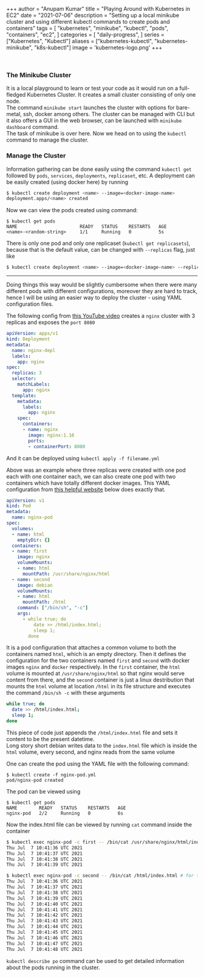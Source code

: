 +++
author = "Anupam Kumar"
title = "Playing Around with Kubernetes in EC2"
date = "2021-07-06"
description = "Setting up a local minikube cluster and using different kubectl commands to create pods and containers"
tags = [
    "kubernetes",
    "minikube",
    "kubectl",
    "pods",
    "containers",
    "ec2",
]
categories = [
    "daily-progress",
]
series = ["Kubernetes", "Kubectl"]
aliases = ["kubernetes-kubectl", "kubernetes-minikube", "k8s-kubectl"]
image = 'kubernetes-logo.png'
+++

&nbsp;

### The Minikube Cluster
It is a local playground to learn or test your code as it would run on a full-fledged Kubernetes Cluster. It creates a small cluster consisting of only one node.\
The command `minikube start` launches the cluster with options for bare-metal, ssh, docker among others. The cluster can be managed with CLI but it also offers a GUI in the web browser, can be launched with `minikube dashboard` command.\
The task of minikube is over here. Now we head on to using the `kubectl` command to manage the cluster.

### Manage the Cluster
Information gathering can be done easily using the command `kubectl get` followed by `pods`, `services`, `deployments`, `replicaset`, etc. A deployment can be easily created (using docker here) by running 
```bash
$ kubectl create deployment <name> --image=<docker-image-name>
deployment.apps/<name> created
```

Now we can view the pods created using command:
```
$ kubectl get pods
NAME                       READY   STATUS    RESTARTS   AGE
<name>-<random-string>     1/1     Running   0          5s
```
There is only one pod and only one replicaset (`kubectl get replicasets`), because that is the default value, can be changed with `--replicas` flag, just like 
```bash
$ kubectl create deployment <name> --image=<docker-image-name> --replicas=3
```

---

Doing things this way would be slightly cumbersome when there were many different pods with different configurations, moreover they are hard to track, hence I will be using an easier way to deploy the cluster - using YAML configuration files.

The following config from [this YouTube video](https://www.youtube.com/watch?v=qmDzcu5uY1I) creates a `nginx` cluster with 3 replicas and exposes the `port 8080`
```yml
apiVersion: apps/v1
kind: Deployment
metadata:
  name: nginx-depl
  labels:
    app: nginx
spec:
  replicas: 3
  selector:
    matchLabels:
      app: nginx
  template:
    metadata:
      labels:
        app: nginx
    spec:
      containers:
      - name: nginx
        image: nginx:1.16
        ports:
        - containerPort: 8080
```

And it can be deployed using `kubectl apply -f filename.yml`

Above was an example where three replicas were created with one pod each with one container each, we can also create one pod with two containers which have totally different docker images. This YAML configuration from [this helpful website](https://collabnix.github.io/kubelabs/pods101/deploy-your-first-nginx-pod.html) below does exactly that.

```yml
apiVersion: v1
kind: Pod
metadata:
  name: nginx-pod
spec:
  volumes:
  - name: html
    emptyDir: {}
  containers:
  - name: first
    image: nginx
    volumeMounts:
    - name: html
      mountPath: /usr/share/nginx/html
  - name: second
    image: debian
    volumeMounts:
    - name: html
      mountPath: /html
    command: ["/bin/sh", "-c"]
    args:
      - while true; do
          date >> /html/index.html;
          sleep 1;
        done
```

It is a pod configuration that attaches a common volume to both the containers named `html`, which is an empty directory. Then it defines the configuration for the two containers named `first` and `second` with docker images `nginx` and `docker` respectively. In the `first` container, the `html` volume is mounted at `/usr/share/nginx/html` so that nginx would serve content from there, and the `second` container is just a linux destribution that mounts the `html` volume at location `/html` in its file structure and executes the command `/bin/sh -c` with these arguments

```bash
while true; do
  date >> /html/index.html;
  sleep 1;
done
```

This piece of code just appends the `/html/index.html` file and sets it content to be the present datetime.\
Long story short debian writes data to the `index.html` file which is inside the `html` volume, every second, and nginx reads from the same volume

One can create the pod using the YAML file with the following command:
```
$ kubectl create -f nginx-pod.yml
pod/nginx-pod created
```

The pod can be viewed using
```
$ kubectl get pods
NAME        READY   STATUS    RESTARTS   AGE
nginx-pod   2/2     Running   0          6s
```

Now the index.html file can be viewed by running `cat` command inside the container
```bash
$ kubectl exec nginx-pod -c first -- /bin/cat /usr/share/nginx/html/index.html # for the first container
Thu Jul  7 10:41:36 UTC 2021
Thu Jul  7 10:41:37 UTC 2021
Thu Jul  7 10:41:38 UTC 2021
Thu Jul  7 10:41:39 UTC 2021

$ kubectl exec nginx-pod -c second -- /bin/cat /html/index.html # for the second container
Thu Jul  7 10:41:36 UTC 2021
Thu Jul  7 10:41:37 UTC 2021
Thu Jul  7 10:41:38 UTC 2021
Thu Jul  7 10:41:39 UTC 2021
Thu Jul  7 10:41:40 UTC 2021
Thu Jul  7 10:41:41 UTC 2021
Thu Jul  7 10:41:42 UTC 2021
Thu Jul  7 10:41:43 UTC 2021
Thu Jul  7 10:41:44 UTC 2021
Thu Jul  7 10:41:45 UTC 2021
Thu Jul  7 10:41:46 UTC 2021
Thu Jul  7 10:41:47 UTC 2021
Thu Jul  7 10:41:48 UTC 2021
```

`kubectl describe po` command can be used to get detailed information about the pods running in the cluster.

&nbsp;
